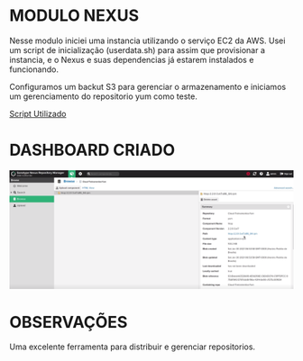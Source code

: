 # MODULO NEXUS

Nesse modulo iniciei uma instancia utilizando o serviço EC2 da AWS.
Usei um script de inicialização (userdata.sh) para assim que provisionar a instancia, e o Nexus e suas dependencias já estarem instalados e funcionando. 

Configuramos um backut S3 para gerenciar o armazenamento e iniciamos um gerenciamento do repositorio yum como teste. 
    
[Script Utilizado](https://github.com/rafael-rsr/formacao-devops/blob/main/Nexus/userdata.sh)

# DASHBOARD CRIADO

![](./images/nexus.png)


# OBSERVAÇÕES

Uma excelente ferramenta para distribuir e gerenciar repositorios.